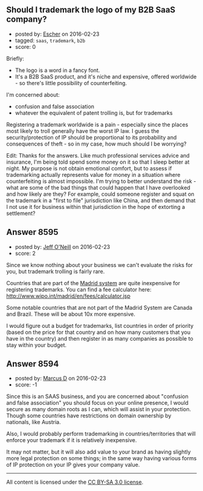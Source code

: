 ## Should I trademark the logo of my B2B SaaS company?

- posted by: [Escher](https://stackexchange.com/users/4623443/escher) on 2016-02-23
- tagged: `saas`, `trademark`, `b2b`
- score: 0

<p>Briefly:</p>

<ul>
<li>The logo is a word in a fancy font. </li>
<li>It's a B2B SaaS product, and it's niche and expensive, offered
worldwide - so there's little possibility of counterfeiting.</li>
</ul>

<p>I'm concerned about:</p>

<ul>
<li>confusion and false association</li>
<li>whatever the equivalent of patent trolling is, but for trademarks</li>
</ul>

<p>Registering a trademark worldwide is a pain - especially since the places most likely to troll generally have the worst IP law. I guess the security/protection of IP should be proportional to its probability and consequences of theft - so in my case, how much should I be worrying?</p>

<p>Edit: Thanks for the answers. Like much professional services advice and insurance, I'm being told spend some money on it so that I sleep better at night.  My purpose is not obtain emotional comfort, but to assess if trademarking actually represents value for money in a situation where counterfeiting is almost impossible. I'm trying to better understand the risk - what are some of the bad things that could happen that I have overlooked and how likely are they? For example, could someone register and squat on the trademark in a "first to file" jurisdiction like China, and then demand that I not use it for business within that jurisdiction in the hope of extorting a settlement?</p>



## Answer 8595

- posted by: [Jeff O'Neill](https://stackexchange.com/users/46273/jeff-o-neill) on 2016-02-23
- score: 2

<p>Since we know nothing about your business we can't evaluate the risks for you, but trademark trolling is fairly rare.</p>

<p>Countries that are part of the <a href="https://en.wikipedia.org/wiki/Madrid_system" rel="nofollow">Madrid system</a> are quite inexpensive for registering trademarks.  You can find a fee calculator here:
<a href="http://www.wipo.int/madrid/en/fees/calculator.jsp" rel="nofollow">http://www.wipo.int/madrid/en/fees/calculator.jsp</a></p>

<p>Some notable countries that are not part of the Madrid System are Canada and Brazil.  These will be about 10x more expensive.</p>

<p>I would figure out a budget for trademarks, list countries in order of priority (based on the price for that country and on how many customers that you have in the country) and then register in as many companies as possible to stay within your budget.</p>



## Answer 8594

- posted by: [Marcus D](https://stackexchange.com/users/258531/marcus-d) on 2016-02-23
- score: -1

<p>Since this is an SAAS business, and you are concerned about "confusion and false association" you should focus on your online presence, I would secure as many domain roots as I can, which will assist in your protection. Though some countries have restrictions on domain ownership by nationals, like Austria.</p>

<p>Also, I would probably perform trademarking in countries/territories that will enforce your trademark if it is relatively inexpensive. </p>

<p>It may not matter, but it will also add value to your brand as having slightly more legal protection on some things; in the same way having various forms of IP protection on your IP gives your company value.</p>




---

All content is licensed under the [CC BY-SA 3.0 license](https://creativecommons.org/licenses/by-sa/3.0/).
